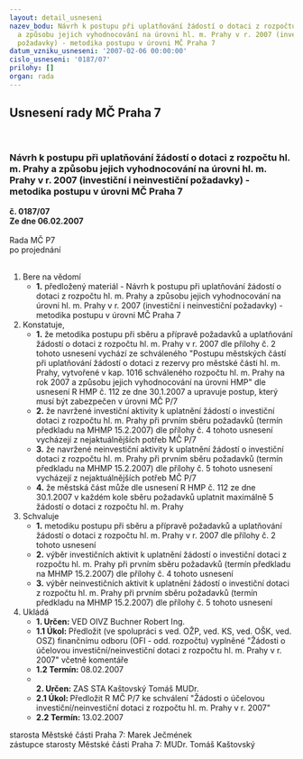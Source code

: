 ```yaml
---
layout: detail_usneseni
nazev_bodu: Návrh k postupu při uplatňování žádostí o dotaci z rozpočtu hl. m. Prahy
  a způsobu jejich vyhodnocování na úrovni hl. m. Prahy v r. 2007 (investiční i neinvestiční
  požadavky) - metodika postupu v úrovni MČ Praha 7
datum_vzniku_usneseni: '2007-02-06 00:00:00'
cislo_usneseni: '0187/07'
prilohy: []
organ: rada
---
```

<div id="ucUsn_pList" class="usn">
	<span><h2>Usnesení rady MČ Praha 7 </h2>
<br></span><div class="standBody">
<span><h3>Návrh k postupu při uplatňování žádostí o dotaci z rozpočtu hl. m. Prahy a způsobu jejich vyhodnocování na úrovni hl. m. Prahy v r. 2007 (investiční i neinvestiční požadavky) - metodika postupu v úrovni MČ Praha 7</h3></span><div class="center">
		<strong>č. 0187/07</strong><br>
	</div>
<div class="center">
		<strong>Ze dne 06.02.2007</strong><br><br>
	</div>Rada MČ P7<br> po projednání<br><br><ol>
<li>Bere na vědomí<ul><li>
<strong>1.</strong> předložený materiál - Návrh k postupu při uplatňování žádostí o dotaci z rozpočtu hl. m. Prahy a způsobu jejich vyhodnocování na úrovni hl. m. Prahy v r. 2007 (investiční i neinvestiční požadavky) - metodika postupu v úrovni MČ Praha 7</li></ul>
</li>
<li>Konstatuje,<ul>
<li>
<strong>1.</strong> že metodika postupu při sběru a přípravě požadavků a uplatňování žádostí o dotaci z rozpočtu hl. m. Prahy v r. 2007 dle přílohy č. 2 tohoto usnesení vychází ze schváleného "Postupu městských částí při uplatňování žádostí o dotaci z rezervy pro městské části hl. m. Prahy, vytvořené v kap. 1016 schváleného rozpočtu hl. m. Prahy na rok 2007 a způsobu jejich vyhodnocování na úrovni HMP" dle usnesení R HMP č. 112 ze dne 30.1.2007 a upravuje postup, který musí být zabezpečen v úrovni MČ P/7</li>
<li>
<strong>2.</strong> že  navržené investiční aktivity k uplatnění žádostí o investiční dotaci z rozpočtu hl. m. Prahy při prvním sběru požadavků (termín předkladu na MHMP 15.2.2007) dle přílohy č. 4 tohoto usnesení vycházejí z nejaktuálnějších potřeb MČ P/7</li>
<li>
<strong>3.</strong> že navržené neinvestiční aktivity k uplatnění žádostí o investiční dotaci z rozpočtu hl. m. Prahy při prvním sběru požadavků (termín předkladu na MHMP 15.2.2007) dle přílohy č. 5 tohoto usnesení vycházejí z nejaktuálnějších potřeb MČ P/7</li>
<li>
<strong>4.</strong> že městská část může dle usnesení R HMP č. 112 ze dne 30.1.2007 v každém kole sběru požadavků uplatnit maximálně 5 žádostí o dotaci z rozpočtu hl. m. Prahy  </li>
</ul>
</li>
<li>Schvaluje<ul>
<li>
<strong>1.</strong> metodiku postupu při sběru a přípravě požadavků a uplatňování žádostí o dotaci z rozpočtu hl. m. Prahy v r. 2007 dle přílohy č. 2 tohoto usnesení</li>
<li>
<strong>2.</strong> výběr investičních aktivit k uplatnění žádostí o investiční dotaci z rozpočtu hl. m. Prahy při prvním sběru požadavků (termín předkladu na MHMP 15.2.2007) dle přílohy č. 4 tohoto usnesení</li>
<li>
<strong>3.</strong> výběr neinvestičních aktivit k uplatnění žádostí o investiční dotaci z rozpočtu hl. m. Prahy při prvním sběru požadavků (termín předkladu na MHMP 15.2.2007) dle přílohy č. 5 tohoto usnesení</li>
</ul>
</li>
<li>Ukládá<ul>
<li>
<strong>1. Určen: </strong>VED OIVZ Buchner Robert Ing.</li>
<li>
<strong>1.1 Úkol: </strong>Předložit (ve spolupráci s ved. OŽP, ved. KS, ved. OŠK, ved. OSZ) finančnímu odboru (OFI - odd. rozpočtu) vyplněné "Žádosti o účelovou investiční/neinvestiční dotaci z rozpočtu hl. m. Prahy v r. 2007" včetně komentáře</li>
<li>
<strong>1.2 Termín: </strong>08.02.2007</li>
<li>
<strong><br>2. Určen: </strong>ZAS STA Kaštovský Tomáš MUDr.</li>
<li>
<strong>2.1 Úkol: </strong>Předložit R MČ P/7 ke schválení "Žádosti o účelovou investiční/neinvestiční dotaci z rozpočtu hl. m. Prahy v r. 2007"</li>
<li>
<strong>2.2 Termín: </strong>13.02.2007</li>
</ul>
</li>
</ol>starosta Městské části Praha 7: Marek Ječmének<br>zástupce starosty Městské části Praha 7: MUDr. Tomáš Kaštovský 
</div>
</div>